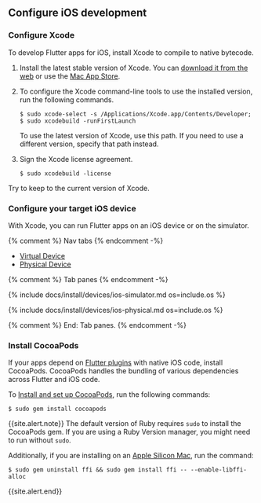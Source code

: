 ## Configure iOS development

### Configure Xcode

To develop Flutter apps for iOS, install Xcode to compile to native bytecode.

1. Install the latest stable version of Xcode.
   You can [download it from the web][]
   or use the [Mac App Store][].

1. To configure the Xcode command-line tools to use the
   installed version, run the following commands.

    ```terminal
    $ sudo xcode-select -s /Applications/Xcode.app/Contents/Developer;
    $ sudo xcodebuild -runFirstLaunch
    ```

   To use the latest version of Xcode, use this path.
   If you need to use a different version, specify that path instead.

1. Sign the Xcode license agreement.

    ```terminal
    $ sudo xcodebuild -license
    ```

Try to keep to the current version of Xcode.

### Configure your target iOS device

With Xcode, you can run Flutter apps on an iOS device or on the simulator.

{% comment %} Nav tabs {% endcomment -%}
<ul class="nav nav-tabs" id="ios-devices-vp" role="tablist">
    <li class="nav-item">
        <a class="nav-link active" id="virtual-tab" href="#virtual" role="tab" aria-controls="virtual" aria-selected="true">Virtual Device</a>
    </li>
    <li class="nav-item">
        <a class="nav-link" id="physical-tab" href="#physical" role="tab" aria-controls="physical" aria-selected="false">Physical Device</a>
    </li>
</ul>

{% comment %} Tab panes {% endcomment -%}
<div class="tab-content">

<div class="tab-pane active" id="virtual" role="tabpanel" aria-labelledby="virtual-tab" markdown="1">

{% include docs/install/devices/ios-simulator.md os=include.os %}

</div>

<div class="tab-pane" id="physical" role="tabpanel" aria-labelledby="physical-tab" markdown="1">

{% include docs/install/devices/ios-physical.md os=include.os %}

</div>
</div>
{% comment %} End: Tab panes. {% endcomment -%}

### Install CocoaPods

If your apps depend on [Flutter plugins][] with native iOS code,
install CocoaPods. CocoaPods handles the bundling of various dependencies
across Flutter and iOS code.

To [Install and set up CocoaPods][], run the following commands:

```terminal
$ sudo gem install cocoapods
```

{{site.alert.note}}
  The default version of Ruby requires `sudo` to install the CocoaPods gem.
  If you are using a Ruby Version manager, you might need to run without `sudo`.

  Additionally, if you are installing on an [Apple Silicon Mac][],
  run the command:

  ```terminal
  $ sudo gem uninstall ffi && sudo gem install ffi -- --enable-libffi-alloc
  ```

{{site.alert.end}}

[Mac App Store]: https://itunes.apple.com/us/app/xcode/id497799835
[Flutter plugins]: {{site.url}}/packages-and-plugins/developing-packages#types
[Install and set up CocoaPods]: https://guides.cocoapods.org/using/getting-started.html#installation
[download it from the web]: {{site.apple-dev}}/xcode/
[Apple Silicon Mac]: https://support.apple.com/en-us/HT211814

